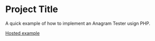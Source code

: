 # Project Title

A quick example of how to implement an Anagram Tester usign PHP.

[Hosted example](https://anagram-checker.000webhostapp.com/)
